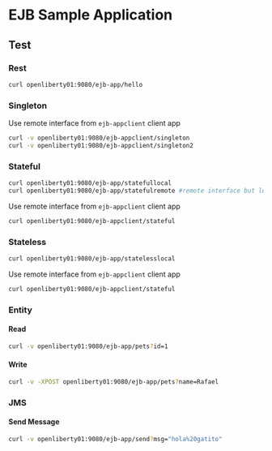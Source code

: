 # EJB Sample Application

## Test
### Rest
```bash
curl openliberty01:9080/ejb-app/hello
```

### Singleton
Use remote interface from `ejb-appclient` client app
```bash
curl -v openliberty01:9080/ejb-appclient/singleton
curl -v openliberty01:9080/ejb-appclient/singleton2
```

### Stateful
```bash
curl openliberty01:9080/ejb-app/statefullocal
curl openliberty01:9080/ejb-app/statefulremote #remote interface but locally called
```
Use remote interface from `ejb-appclient` client app
```bash
curl openliberty01:9080/ejb-appclient/stateful
```

### Stateless
```bash
curl openliberty01:9080/ejb-app/statelesslocal
```
Use remote interface from `ejb-appclient` client app
```bash
curl openliberty01:9080/ejb-appclient/stateful
```

### Entity
#### Read
```bash
curl -v openliberty01:9080/ejb-app/pets?id=1
```
#### Write
```bash
curl -v -XPOST openliberty01:9080/ejb-app/pets?name=Rafael
```

### JMS
#### Send Message
```bash
curl -v openliberty01:9080/ejb-app/send?msg="hola%20gatito"
```
